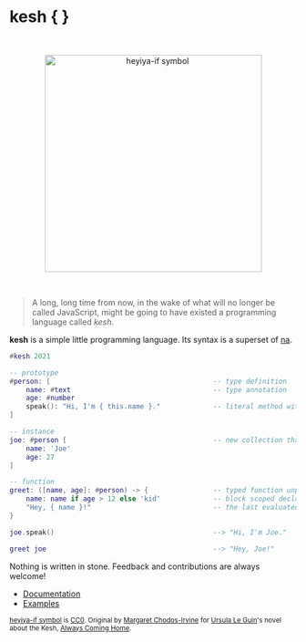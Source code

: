 # kesh { }

<p>&nbsp;</p>
<p align="center" width="100%"><img height="381px" alt="heyiya-if symbol" src="https://upload.wikimedia.org/wikipedia/commons/c/c2/Double_spirale.svg"></p>
<p>&nbsp;</p>

> A long, long time from now, in the wake of what will no longer be called JavaScript, might be going to have existed a programming language called _kesh_.

**kesh** is a simple little programming language. Its syntax is a superset of [na](https://github.com/kesh-lang/na).

```lua
#kesh 2021

-- prototype
#person: [                                        -- type definition
    name: #text                                   -- type annotation
    age: #number
    speak(): "Hi, I'm { this.name }."             -- literal method with type inference
]

-- instance
joe: #person [                                    -- new collection that delegates to #person
    name: 'Joe'
    age: 27
]

-- function
greet: ([name, age]: #person) -> {                -- typed function unpacking the argument
    name: name if age > 12 else 'kid'             -- block scoped declaration (masking)
    "Hey, { name }!"                              -- the last evaluated expression is returned
}

joe.speak()                                       --> "Hi, I'm Joe."

greet joe                                         --> "Hey, Joe!"
```

Nothing is written in stone. Feedback and contributions are always welcome!

- [Documentation](https://github.com/kesh-lang/kesh/wiki/Documentation)
- [Examples](https://github.com/kesh-lang/kesh/tree/simple/examples)

<sub>[heyiya-if symbol](https://commons.wikimedia.org/wiki/File:Double_spirale.svg) is [CC0](https://creativecommons.org/publicdomain/zero/1.0/). Original by [Margaret Chodos-Irvine](https://chodos-irvine.com/) for [Ursula Le Guin](https://www.ursulakleguin.com/)'s novel about the Kesh, [Always Coming Home](https://www.ursulakleguin.com/always-coming-home-book).</sub>

